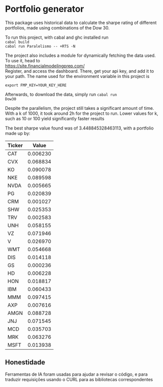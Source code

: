# Portfolio generator

This package uses historical data to calculate the sharpe rating of different portfolios, made using combinations of the Dow 30.

To run this project, with cabal and ghc installed run  
<code>cabal build</code>  
<code>cabal run Paralelismo -- +RTS -N</code> 

The project also includes a module for dynamically fetching the data used. To use it, head to  
https://site.financialmodelingprep.com/  
Register, and access the dashboard. There, get your api key, and add it to your path. The name used for the environment variable in this project is 

<code>export FMP_KEY=YOUR_KEY_HERE </code>  

Afterwards, to download the data, simply run 
<code>cabal run Dow30</code>  



Despite the parallelism, the project still takes a significant amount of time. With a k of 1000, it took around 2h for the project to run.
Lower values for k, such as 10 or 100 yield significantly faster results

The best sharpe value found was of 3.448845328463113, with a portfolio made up by:

| Ticker | Value    |
| ------ | -------- |
| CAT    | 0.006230 |
| CVX    | 0.068834 |
| KO     | 0.090078 |
| NKE    | 0.089598 |
| NVDA   | 0.005665 |
| PG     | 0.020839 |
| CRM    | 0.001027 |
| SHW    | 0.025353 |
| TRV    | 0.002583 |
| UNH    | 0.058155 |
| VZ     | 0.071946 |
| V      | 0.026970 |
| WMT    | 0.054668 |
| DIS    | 0.014118 |
| GS     | 0.000236 |
| HD     | 0.006228 |
| HON    | 0.018817 |
| IBM    | 0.060433 |
| MMM    | 0.097415 |
| AXP    | 0.007616 |
| AMGN   | 0.088728 |
| JNJ    | 0.071545 |
| MCD    | 0.035703 |
| MRK    | 0.063276 |
| MSFT   | 0.013938 |

## Honestidade
Ferramentas de IA foram usadas para ajudar a revisar o código, e para traduzir requisições usando o CURL para as bibliotecas correspondentes
